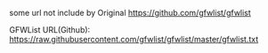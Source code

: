 some url not include by Original 
https://github.com/gfwlist/gfwlist

GFWList URL(Github): https://raw.githubusercontent.com/gfwlist/gfwlist/master/gfwlist.txt


